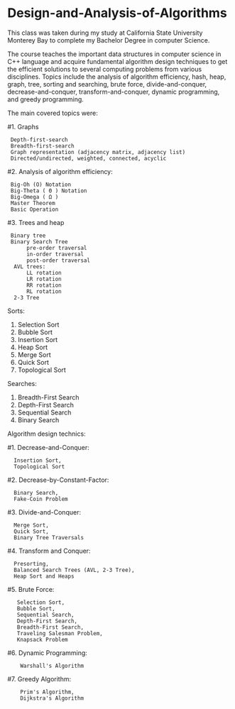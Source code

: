 # Design-and-Analysis-of-Algorithms

This class was taken during my study at California State University Monterey Bay to complete my Bachelor Degree in computer Science.

The course teaches the important data structures in computer science in C++ language and acquire fundamental algorithm design techniques to get the efficient solutions to several computing problems from various disciplines. Topics include the analysis of algorithm efficiency, hash, heap, graph, tree, sorting and searching, brute force, divide-and-conquer, decrease-and-conquer, transform-and-conquer, dynamic programming, and greedy programming.

The main covered topics were:

#1. Graphs

     Depth-first-search
     Breadth-first-search
     Graph representation (adjacency matrix, adjacency list)
     Directed/undirected, weighted, connected, acyclic
	
#2. Analysis of algorithm efficiency:

     Big-Oh (O) Notation 
     Big-Theta ( Θ ) Notation 
     Big-Omega ( Ω ) 
     Master Theorem
     Basic Operation 
	 
#3. Trees and heap

     Binary tree
     Binary Search Tree
          pre-order traversal
          in-order traversal
          post-order traversal
      AVL trees:
          LL rotation
          LR rotation
          RR rotation
          RL rotation
      2-3 Tree
	  
Sorts:  

 1. Selection Sort                                       
 2. Bubble Sort                                         
 3. Insertion Sort                                      
 4. Heap Sort                                              
 5. Merge Sort
 6. Quick Sort
 7. Topological Sort

Searches:

1. Breadth-First Search
2. Depth-First Search
3. Sequential Search
4. Binary Search

Algorithm design technics:

#1. Decrease-and-Conquer: 

      Insertion Sort, 
      Topological Sort  
#2. Decrease-by-Constant-Factor: 

      Binary Search, 
      Fake-Coin Problem  
#3. Divide-and-Conquer: 

      Merge Sort, 
      Quick Sort, 
      Binary Tree Traversals
#4. Transform and Conquer:

      Presorting, 
      Balanced Search Trees (AVL, 2-3 Tree), 
      Heap Sort and Heaps
#5. Brute Force: 

       Selection Sort, 
       Bubble Sort, 
       Sequential Search, 
       Depth-First Search, 
       Breadth-First Search, 
       Traveling Salesman Problem, 
       Knapsack Problem   
#6. Dynamic Programming: 

        Warshall's Algorithm
#7. Greedy Algorithm: 

        Prim's Algorithm, 
        Dijkstra's Algorithm
